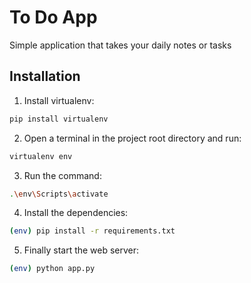 # To Do App
Simple application that takes your daily notes or tasks

## Installation

1. Install virtualenv:

```bash
pip install virtualenv
```
2. Open a terminal in the project root directory and run:
```bash
virtualenv env
```
3. Run the command:
```bash
.\env\Scripts\activate
```

4. Install the dependencies:
```bash
(env) pip install -r requirements.txt
```

5. Finally start the web server:
```bash
(env) python app.py
```
